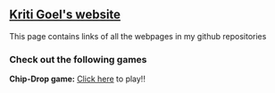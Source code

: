 ##  [Kriti Goel's website]

This page contains links of all the webpages in my github repositories

### Check out the following games
**Chip-Drop game:**
[Click here] to play!!

[Kriti Goel's website]: https://kritig09.github.io/
[Click here]: https://kritig09.github.io/chip_drop_game/Chip%20Drop/index.html


